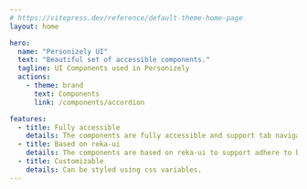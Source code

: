 ```yaml
---
# https://vitepress.dev/reference/default-theme-home-page
layout: home

hero:
  name: "Personizely UI"
  text: "Beautiful set of accessible components."
  tagline: UI Components used in Personizely
  actions:
    - theme: brand
      text: Components
      link: /components/accordion

features:
  - title: Fully accessible
    details: The components are fully accessible and support tab navigation and aria attributes.
  - title: Based on reka-ui
    details: The components are based on reka-ui to support adhere to best accessibility practices.
  - title: Customizable
    details: Can be styled using css variables.
---
```


